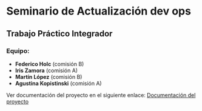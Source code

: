 # Seminario de Actualización dev ops <!-- omit in toc -->

## Trabajo Práctico Integrador <!-- omit in toc -->

### Equipo:

- **Federico Holc** (comisión B)
- **Iris Zamora** (comisión A)
- **Martín López** (comisión B)
- **Agustina Kopistinski** (comisión A)

Ver documentación del proyecto en el siguiente enlace:
[Documentación del proyecto](https://github.com/fedeholc/devops-tpi-infra/blob/main/README.MD)